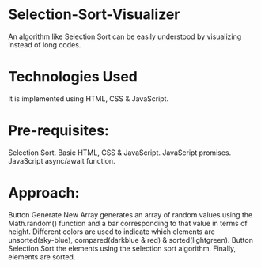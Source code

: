 # Selection-Sort-Visualizer

An algorithm like Selection Sort can be easily understood by visualizing instead of long codes.

# Technologies Used

It is implemented using HTML, CSS & JavaScript.

# Pre-requisites:

Selection Sort.
Basic HTML, CSS & JavaScript.
JavaScript promises.
JavaScript async/await function.

# Approach:

Button Generate New Array generates an array of random values using the Math.random() function and a bar corresponding to that value in terms of height.
Different colors are used to indicate which elements are unsorted(sky-blue), compared(darkblue & red) & sorted(lightgreen).
Button Selection Sort the elements using the selection sort algorithm.
Finally, elements are sorted.
